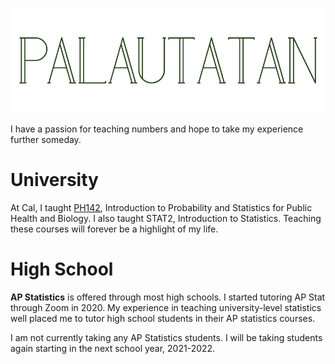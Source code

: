 <a href="/"><img src="images/banners/site-banner/site-banner.002.jpeg"></a>

I have a passion for teaching numbers and hope to take my experience further someday.

# University
At Cal, I taught <a href='../ph142'>PH142</a>, Introduction to Probability and Statistics for Public Health and Biology. I also taught STAT2, Introduction to Statistics. Teaching these courses will forever be a highlight of my life.

# High School
**AP Statistics** is offered through most high schools. I started tutoring AP Stat through Zoom in 2020. My experience in teaching university-level statistics well placed me to tutor high school students in their AP statistics courses.

I am not currently taking any AP Statistics students. I will be taking students again starting in the next school year, 2021-2022.
